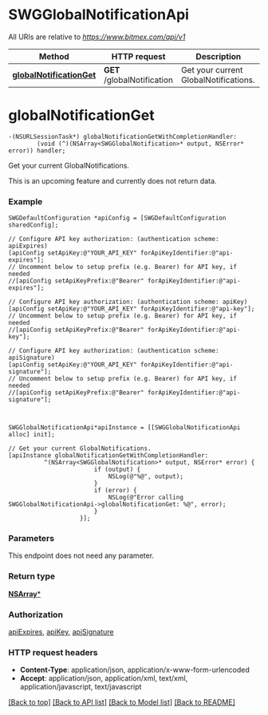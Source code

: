# SWGGlobalNotificationApi

All URIs are relative to *https://www.bitmex.com/api/v1*

Method | HTTP request | Description
------------- | ------------- | -------------
[**globalNotificationGet**](SWGGlobalNotificationApi.md#globalnotificationget) | **GET** /globalNotification | Get your current GlobalNotifications.


# **globalNotificationGet**
```objc
-(NSURLSessionTask*) globalNotificationGetWithCompletionHandler: 
        (void (^)(NSArray<SWGGlobalNotification>* output, NSError* error)) handler;
```

Get your current GlobalNotifications.

This is an upcoming feature and currently does not return data.

### Example 
```objc
SWGDefaultConfiguration *apiConfig = [SWGDefaultConfiguration sharedConfig];

// Configure API key authorization: (authentication scheme: apiExpires)
[apiConfig setApiKey:@"YOUR_API_KEY" forApiKeyIdentifier:@"api-expires"];
// Uncomment below to setup prefix (e.g. Bearer) for API key, if needed
//[apiConfig setApiKeyPrefix:@"Bearer" forApiKeyIdentifier:@"api-expires"];

// Configure API key authorization: (authentication scheme: apiKey)
[apiConfig setApiKey:@"YOUR_API_KEY" forApiKeyIdentifier:@"api-key"];
// Uncomment below to setup prefix (e.g. Bearer) for API key, if needed
//[apiConfig setApiKeyPrefix:@"Bearer" forApiKeyIdentifier:@"api-key"];

// Configure API key authorization: (authentication scheme: apiSignature)
[apiConfig setApiKey:@"YOUR_API_KEY" forApiKeyIdentifier:@"api-signature"];
// Uncomment below to setup prefix (e.g. Bearer) for API key, if needed
//[apiConfig setApiKeyPrefix:@"Bearer" forApiKeyIdentifier:@"api-signature"];



SWGGlobalNotificationApi*apiInstance = [[SWGGlobalNotificationApi alloc] init];

// Get your current GlobalNotifications.
[apiInstance globalNotificationGetWithCompletionHandler: 
          ^(NSArray<SWGGlobalNotification>* output, NSError* error) {
                        if (output) {
                            NSLog(@"%@", output);
                        }
                        if (error) {
                            NSLog(@"Error calling SWGGlobalNotificationApi->globalNotificationGet: %@", error);
                        }
                    }];
```

### Parameters
This endpoint does not need any parameter.

### Return type

[**NSArray<SWGGlobalNotification>***](SWGGlobalNotification.md)

### Authorization

[apiExpires](../README.md#apiExpires), [apiKey](../README.md#apiKey), [apiSignature](../README.md#apiSignature)

### HTTP request headers

 - **Content-Type**: application/json, application/x-www-form-urlencoded
 - **Accept**: application/json, application/xml, text/xml, application/javascript, text/javascript

[[Back to top]](#) [[Back to API list]](../README.md#documentation-for-api-endpoints) [[Back to Model list]](../README.md#documentation-for-models) [[Back to README]](../README.md)

